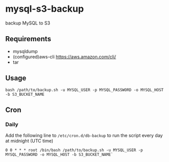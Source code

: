 mysql-s3-backup
===============

backup MySQL to S3

Requirements
---------------

* mysqldump
* (configured)aws-cli
    https://aws.amazon.com/cli/
* tar

## Usage

`bash /path/to/backup.sh -u MYSQL_USER -p MYSQL_PASSWORD -o MYSQL_HOST -b S3_BUCKET_NAME`

## Cron

### Daily

Add the following line to `/etc/cron.d/db-backup` to run the script every day at midnight (UTC time)

    0 0 * * * root /bin/bash /path/to/backup.sh -u MYSQL_USER -p MYSQL_PASSWORD -o MYSQL_HOST -b S3_BUCKET_NAME`
